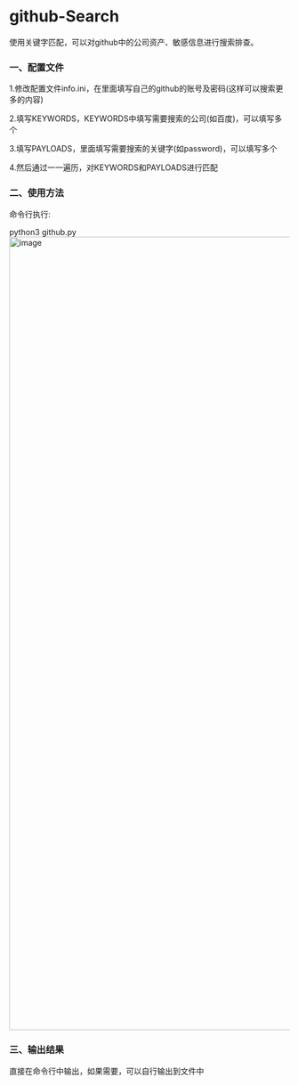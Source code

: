 # github-Search
使用关键字匹配，可以对github中的公司资产、敏感信息进行搜索排查。

### 一、配置文件
1.修改配置文件info.ini，在里面填写自己的github的账号及密码(这样可以搜索更多的内容)

2.填写KEYWORDS，KEYWORDS中填写需要搜索的公司(如百度)，可以填写多个

3.填写PAYLOADS，里面填写需要搜索的关键字(如password)，可以填写多个

4.然后通过一一遍历，对KEYWORDS和PAYLOADS进行匹配

### 二、使用方法
命令行执行:

python3 github.py
<img width="1425" alt="image" src="https://user-images.githubusercontent.com/53456907/155297520-0e7fc12c-de5f-460f-85aa-ee0fdb6eb372.png">


### 三、输出结果
直接在命令行中输出，如果需要，可以自行输出到文件中
